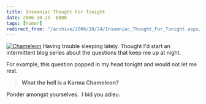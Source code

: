 ```yaml
---
title: Insomniac Thought For Tonight
date: 2006-10-25 -0800
tags: [humor]
redirect_from: "/archive/2006/10/24/Insomniac_Thought_For_Tonight.aspx/"
---
```


[![Chameleon](https://haacked.com/images/haacked_com/WindowsLiveWriter/InsomniacThoughtForTonight_FBE/Chameleon_thumb%5B1%5D.jpg)](https://haacked.com/images/haacked_com/WindowsLiveWriter/InsomniacThoughtForTonight_FBE/Chameleon%5B3%5D.jpg)
Having trouble sleeping lately. Thought I'd start an intermittent blog
series about the questions that keep me up at night.

For example, this question popped in my head tonight and would not let
me rest.

> **What the hell is a Karma Chameleon?**

Ponder amongst yourselves.  I bid you adieu.


